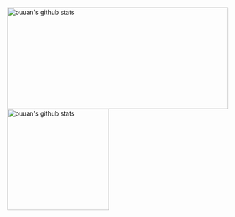 ### 

<!--
**iSozL/isozl** is a ✨ _special_ ✨ repository because its `README.md` (this file) appears on your GitHub profile.

Here are some ideas to get you started:

- 🔭 I’m currently working on ...
- 🌱 I’m currently learning ...
- 👯 I’m looking to collaborate on ...
- 🤔 I’m looking for help with ...
- 💬 Ask me about ...
- 📫 How to reach me: ...
- 😄 Pronouns: ...
- ⚡ Fun fact: ...
-->
<p align="left">
<img alt="ouuan's github stats" height='230' width='500' src="https://github-readme-stats.vercel.app/api?username=iSozL&show_icons=true&include_all_commits=true&theme=dark">
<img alt="ouuan's github stats" height='230' src="https://github-readme-stats.vercel.app/api/top-langs/?username=iSozL&theme=dark">
</p>
